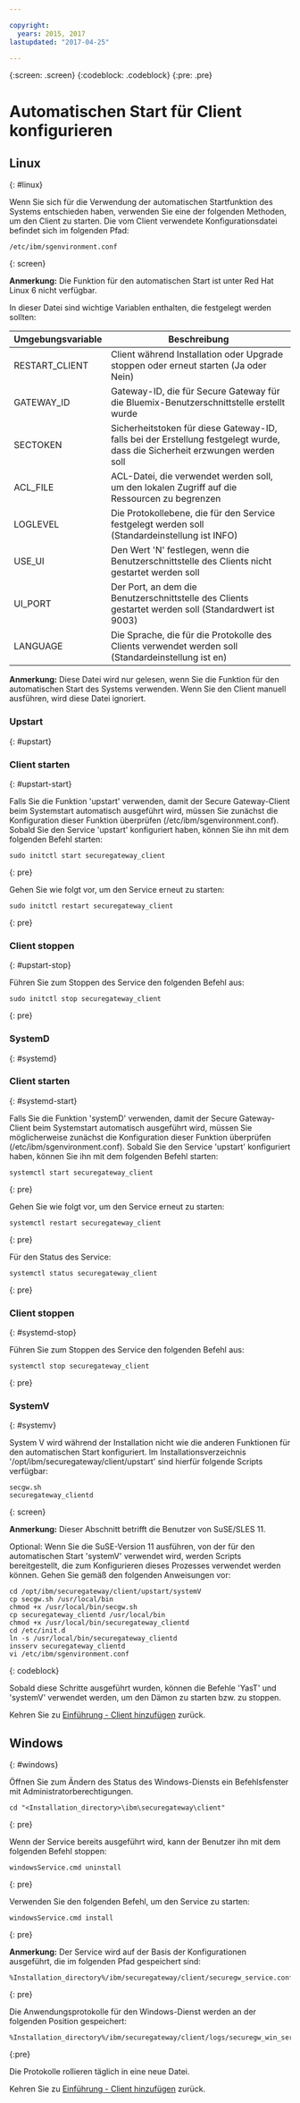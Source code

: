 ```yaml
---

copyright:
  years: 2015, 2017
lastupdated: "2017-04-25"

---
```

{:screen: .screen}
{:codeblock: .codeblock}
{:pre: .pre}

# Automatischen Start für Client konfigurieren

## Linux
{: #linux}

Wenn Sie sich für die Verwendung der automatischen Startfunktion des Systems entschieden haben, verwenden Sie eine der folgenden Methoden, um den Client zu starten. Die vom Client verwendete Konfigurationsdatei befindet sich im folgenden Pfad:

```
/etc/ibm/sgenvironment.conf
```
{: screen}

<b>Anmerkung:</b> Die Funktion für den automatischen Start ist unter Red Hat Linux 6 nicht verfügbar.

In dieser Datei sind wichtige Variablen enthalten, die festgelegt werden sollten:

| Umgebungsvariable | Beschreibung |
| ------------- | ----------- |
| RESTART_CLIENT | Client während Installation oder Upgrade stoppen oder erneut starten (Ja oder Nein) |
| GATEWAY_ID | Gateway-ID, die für Secure Gateway für die Bluemix-Benutzerschnittstelle erstellt wurde |
| SECTOKEN | Sicherheitstoken für diese Gateway-ID, falls bei der Erstellung festgelegt wurde, dass die Sicherheit erzwungen werden soll |
| ACL_FILE | ACL-Datei, die verwendet werden soll, um den lokalen Zugriff auf die Ressourcen zu begrenzen |
| LOGLEVEL | Die Protokollebene, die für den Service festgelegt werden soll (Standardeinstellung ist INFO) |
| USE_UI   | Den Wert 'N' festlegen, wenn die Benutzerschnittstelle des Clients nicht gestartet werden soll |
| UI_PORT  | Der Port, an dem die Benutzerschnittstelle des Clients gestartet werden soll (Standardwert ist 9003) |
| LANGUAGE | Die Sprache, die für die Protokolle des Clients verwendet werden soll (Standardeinstellung ist en) |

<b>Anmerkung:</b> Diese Datei wird nur gelesen, wenn Sie die Funktion für den automatischen Start des Systems verwenden. Wenn Sie den Client manuell ausführen, wird diese Datei ignoriert.

### Upstart
{: #upstart}

### Client starten
{: #upstart-start}

Falls Sie die Funktion 'upstart' verwenden, damit der Secure Gateway-Client beim Systemstart automatisch ausgeführt wird, müssen Sie zunächst die Konfiguration dieser Funktion überprüfen (/etc/ibm/sgenvironment.conf). Sobald Sie den Service 'upstart' konfiguriert haben, können Sie ihn mit dem folgenden Befehl starten:

```
sudo initctl start securegateway_client
```
{: pre}

Gehen Sie wie folgt vor, um den Service erneut zu starten:

```
sudo initctl restart securegateway_client
```
{: pre}

### Client stoppen
{: #upstart-stop}

Führen Sie zum Stoppen des Service den folgenden Befehl aus:

```
sudo initctl stop securegateway_client
```
{: pre}

### SystemD
{: #systemd}


### Client starten
{: #systemd-start}

Falls Sie die Funktion 'systemD' verwenden, damit der Secure Gateway-Client beim Systemstart automatisch ausgeführt wird, müssen Sie möglicherweise zunächst die Konfiguration dieser Funktion überprüfen (/etc/ibm/sgenvironment.conf). Sobald Sie den Service 'upstart' konfiguriert haben, können Sie ihn mit dem folgenden Befehl starten:

```
systemctl start securegateway_client
```
{: pre}

Gehen Sie wie folgt vor, um den Service erneut zu starten:

```
systemctl restart securegateway_client
```
{: pre}

Für den Status des Service:

```
systemctl status securegateway_client
```
{: pre}

### Client stoppen
{: #systemd-stop}

Führen Sie zum Stoppen des Service den folgenden Befehl aus:

```
systemctl stop securegateway_client
```
{: pre}

### SystemV
{: #systemv}

System V wird während der Installation nicht wie die anderen Funktionen für den automatischen Start konfiguriert. Im Installationsverzeichnis '/opt/ibm/securegateway/client/upstart' sind hierfür folgende Scripts verfügbar:

```
secgw.sh
securegateway_clientd
```
{: screen}

<b>Anmerkung:</b> Dieser Abschnitt betrifft die Benutzer von SuSE/SLES 11.

Optional: Wenn Sie die SuSE-Version 11 ausführen, von der für den automatischen Start 'systemV' verwendet wird, werden Scripts bereitgestellt, die zum Konfigurieren dieses Prozesses verwendet werden können. Gehen Sie gemäß den folgenden Anweisungen vor:

```
cd /opt/ibm/securegateway/client/upstart/systemV
cp secgw.sh /usr/local/bin
chmod +x /usr/local/bin/secgw.sh
cp securegateway_clientd /usr/local/bin
chmod +x /usr/local/bin/securegateway_clientd
cd /etc/init.d
ln -s /usr/local/bin/securegateway_clientd
insserv securegateway_clientd
vi /etc/ibm/sgenvironment.conf
```
{: codeblock}

Sobald diese Schritte ausgeführt wurden, können die Befehle 'YasT' und 'systemV' verwendet werden, um den Dämon zu starten bzw. zu stoppen.

Kehren Sie zu [Einführung - Client hinzufügen](./securegateway_client.html) zurück.

## Windows
{: #windows}

Öffnen Sie zum Ändern des Status des Windows-Diensts ein Befehlsfenster mit Administratorberechtigungen.

```
cd "<Installation_directory>\ibm\securegateway\client"
```
{: pre}

Wenn der Service bereits ausgeführt wird, kann der Benutzer ihn mit dem folgenden Befehl stoppen:

```
windowsService.cmd uninstall
```
{: pre}

Verwenden Sie den folgenden Befehl, um den Service zu starten:

```
windowsService.cmd install
```
{: pre}

<b>Anmerkung:</b> Der Service wird auf der Basis der Konfigurationen ausgeführt, die im folgenden Pfad gespeichert sind:

```
%Installation_directory%/ibm/securegateway/client/securegw_service.config
```
{: pre}

Die Anwendungsprotokolle für den Windows-Dienst werden an der folgenden Position gespeichert:

```
%Installation_directory%/ibm/securegateway/client/logs/securegw_win_service.log
```
{:pre}

 Die Protokolle rollieren täglich in eine neue Datei.

Kehren Sie zu [Einführung - Client hinzufügen](./securegateway_client.html) zurück.
